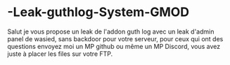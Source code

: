 # -Leak-guthlog-System-GMOD
Salut je vous propose un leak de l'addon guth log avec un leak d'admin panel de wasied, sans backdoor pour votre serveur, pour ceux qui ont des questions envoyez moi un MP github ou même un MP Discord, vous avez juste à placer les files sur votre FTP.
